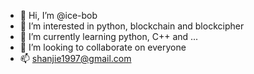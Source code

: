 - 👋 Hi, I’m @ice-bob
- 👀 I’m interested in python, blockchain and blockcipher
- 🌱 I’m currently learning python, C++ and ...
- 💞️ I’m looking to collaborate on everyone
- 📫 shanjie1997@gmail.com

<!---
ice-bob/ice-bob is a ✨ special ✨ repository because its `README.md` (this file) appears on your GitHub profile.
You can click the Preview link to take a look at your changes.
--->
